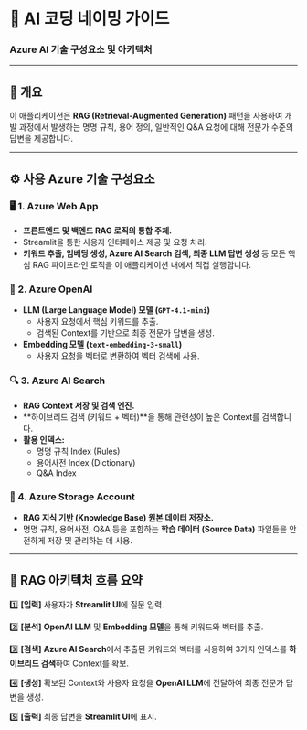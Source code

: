 # 🧩 AI 코딩 네이밍 가이드
### Azure AI 기술 구성요소 및 아키텍처

---

## 🔹 개요  
이 애플리케이션은 **RAG (Retrieval-Augmented Generation)** 패턴을 사용하여 개발 과정에서 발생하는 명명 규칙, 용어 정의, 일반적인 Q&A 요청에 대해 전문가 수준의 답변을 제공합니다.  

---

## ⚙️ 사용 Azure 기술 구성요소

### 🖥️ 1. **Azure Web App**
- **프론트엔드 및 백엔드 RAG 로직의 통합 주체.**
- Streamlit을 통한 사용자 인터페이스 제공 및 요청 처리.
- **키워드 추출, 임베딩 생성, Azure AI Search 검색, 최종 LLM 답변 생성** 등 모든 핵심 RAG 파이프라인 로직을 이 애플리케이션 내에서 직접 실행합니다.

### 🧠 2. **Azure OpenAI**
- **LLM (Large Language Model) 모델 (`GPT-4.1-mini`)**
    - 사용자 요청에서 핵심 키워드를 추출.
    - 검색된 Context를 기반으로 최종 전문가 답변을 생성.
- **Embedding 모델 (`text-embedding-3-small`)**
    - 사용자 요청을 벡터로 변환하여 벡터 검색에 사용.

### 🔍 3. **Azure AI Search**
- **RAG Context 저장 및 검색 엔진.**
- **하이브리드 검색 (키워드 + 벡터)**을 통해 관련성이 높은 Context를 검색합니다.
- **활용 인덱스:**
    - 명명 규칙 Index (Rules)
    - 용어사전 Index (Dictionary)
    - Q&A Index

### 💾 4. **Azure Storage Account**
- **RAG 지식 기반 (Knowledge Base) 원본 데이터 저장소.**
- 명명 규칙, 용어사전, Q&A 등을 포함하는 **학습 데이터 (Source Data)** 파일들을 안전하게 저장 및 관리하는 데 사용.

---

## 🔁 RAG 아키텍처 흐름 요약

1️⃣ **[입력]** 사용자가 **Streamlit UI**에 질문 입력.

2️⃣ **[분석]** **OpenAI LLM** 및 **Embedding 모델**을 통해 키워드와 벡터를 추출.

3️⃣ **[검색]** **Azure AI Search**에서 추출된 키워드와 벡터를 사용하여 3가지 인덱스를 **하이브리드 검색**하여 Context를 확보.

4️⃣ **[생성]** 확보된 Context와 사용자 요청을 **OpenAI LLM**에 전달하여 최종 전문가 답변을 생성.

5️⃣ **[출력]** 최종 답변을 **Streamlit UI**에 표시.